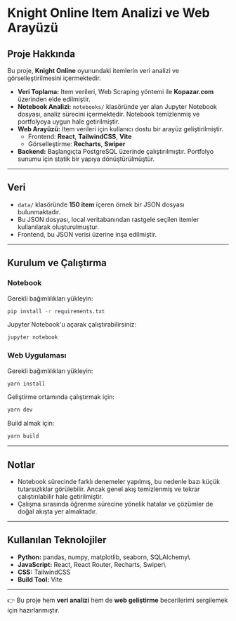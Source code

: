 # Knight Online Item Analizi ve Web Arayüzü

## Proje Hakkında

Bu proje, **Knight Online** oyunundaki itemlerin veri analizi ve
görselleştirilmesini içermektedir.

-   **Veri Toplama:** Item verileri, Web Scraping yöntemi ile
    **Kopazar.com** üzerinden elde edilmiştir.
-   **Notebook Analizi:** `notebooks/` klasöründe yer alan Jupyter
    Notebook dosyası, analiz sürecini içermektedir. Notebook temizlenmiş
    ve portfolyoya uygun hale getirilmiştir.
-   **Web Arayüzü:** Item verileri için kullanıcı dostu bir arayüz
    geliştirilmiştir.
    -   Frontend: **React**, **TailwindCSS**, **Vite**
    -   Görselleştirme: **Recharts**, **Swiper**
-   **Backend:** Başlangıçta PostgreSQL üzerinde çalıştırılmıştır.
    Portfolyo sunumu için statik bir yapıya dönüştürülmüştür.

------------------------------------------------------------------------

## Veri

-   `data/` klasöründe **150 item** içeren örnek bir JSON dosyası
    bulunmaktadır.
-   Bu JSON dosyası, local veritabanından rastgele seçilen itemler
    kullanılarak oluşturulmuştur.
-   Frontend, bu JSON verisi üzerine inşa edilmiştir.

------------------------------------------------------------------------

## Kurulum ve Çalıştırma

### Notebook

Gerekli bağımlılıkları yükleyin:

``` bash
pip install -r requirements.txt
```

Jupyter Notebook'u açarak çalıştırabilirsiniz:

``` bash
jupyter notebook
```

### Web Uygulaması

Gerekli bağımlılıkları yükleyin:

``` bash
yarn install
```

Geliştirme ortamında çalıştırmak için:

``` bash
yarn dev
```

Build almak için:

``` bash
yarn build
```

------------------------------------------------------------------------

## Notlar

-   Notebook sürecinde farklı denemeler yapılmış, bu nedenle bazı küçük
    tutarsızlıklar görülebilir. Ancak genel akış temizlenmiş ve tekrar
    çalıştırılabilir hale getirilmiştir.
-   Çalışma sırasında öğrenme sürecine yönelik hatalar ve çözümler de
    doğal akışta yer almaktadır.

------------------------------------------------------------------------

## Kullanılan Teknolojiler

-   **Python:** pandas, numpy, matplotlib, seaborn, SQLAlchemy\
-   **JavaScript:** React, React Router, Recharts, Swiper\
-   **CSS:** TailwindCSS
-   **Build Tool:** Vite

------------------------------------------------------------------------

👉 Bu proje hem **veri analizi** hem de **web geliştirme** becerilerimi
sergilemek için hazırlanmıştır.
